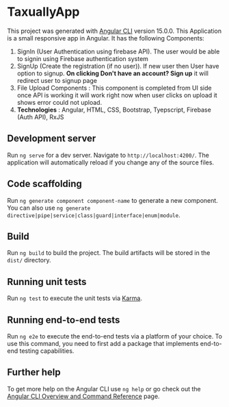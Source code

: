 # TaxuallyApp

This project was generated with [Angular CLI](https://github.com/angular/angular-cli) version 15.0.0.
This Application is a small responsive app in Angular. 
It has the following Components:

1. SignIn (User Authentication using firebase API).
    The user would be able to signin using Firebase authentication system
2. SignUp (Create the registration (if no user)).
    If new user then User have option to signup. **On clicking Don't have an account? Sign up** it will redirect user to signup page
3. File Upload Components : This component is completed from UI side once API is working it will work right now when user clicks on upload it shows error could not upload.
4. **Technologies** : Angular, HTML, CSS, Bootstrap, Tyepscript, Firebase (Auth API), RxJS

## Development server

Run `ng serve` for a dev server. Navigate to `http://localhost:4200/`. The application will automatically reload if you change any of the source files.

## Code scaffolding

Run `ng generate component component-name` to generate a new component. You can also use `ng generate directive|pipe|service|class|guard|interface|enum|module`.

## Build

Run `ng build` to build the project. The build artifacts will be stored in the `dist/` directory.

## Running unit tests

Run `ng test` to execute the unit tests via [Karma](https://karma-runner.github.io).

## Running end-to-end tests

Run `ng e2e` to execute the end-to-end tests via a platform of your choice. To use this command, you need to first add a package that implements end-to-end testing capabilities.

## Further help

To get more help on the Angular CLI use `ng help` or go check out the [Angular CLI Overview and Command Reference](https://angular.io/cli) page.


